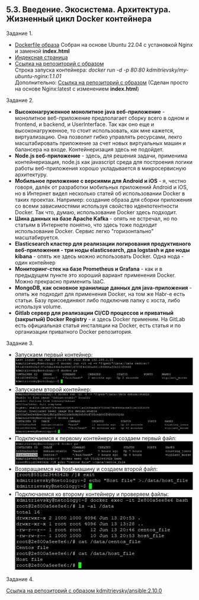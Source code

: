 ## 5.3. Введение. Экосистема. Архитектура. Жизненный цикл Docker контейнера  

Задание 1. 

* [Dockerfile образа](./src/Dockerfile) Собран на основе Ubuntu 22.04 с установкой Nginx и заменой **index.html**   
* [Индексная страница](./src/index.html)  
* [Ссылка на репозиторий с образом](https://hub.docker.com/repository/docker/kdmitrievsky/my-ubuntu-nginx)  
Строка запуска контейнера: *docker run -d -p 80:80 kdmitrievsky/my-ubuntu-nginx:1.1.01*  
Дополнительно: [Ссылка на репозиторий с образом](https://hub.docker.com/repository/docker/kdmitrievsky/my-nginx) (Сделан просто на основе Nginx:latest с изменением **index.html**)  

Задание 2.  

* **Высоконагруженное монолитное java веб-приложение** - монолитное веб-приложение предполагает сборку всего в одном и frontend, и backend, и UserInterface. Так как оно еще и высоконагруженное, то стоит использовать, как мне кажется, виртуализацию. Она позволит гибко управлять ресурсами, лекго масштабировать приложение за счет новых виртуальных машин и балансера на входе. Контейнеризация здесь не подойдет.  
* **Node.js веб-приложение** - здесь, для решения задачи, применима контейнеризация, node.js как javascript среда для построения логики работы веб-приложения хорошо укладывается в микросервисную архитектуру.  
* **Мобильное приложение c версиями для Android и iOS** - я, честно говоря, далёк от разработки мобильных приложений Android  и iOS, но в Интернет видел несколько статей об использовании Docker в таких проектах. Например: создание образа для сборки приложения со всеми зависимостями используя свойство иденпотентности Docker. Так что, думаю, использование Docker здесь подходит.
* **Шина данных на базе Apache Kafka** - опять не встречал, но по статьям в Интернете понятно, что здесь тоже подходит использование Docker. Сервис легко "горизонтально" масштабируется.  
* **Elasticsearch кластер для реализации логирования продуктивного веб-приложения - три ноды elasticsearch, два logstash и две ноды kibana** - опять же здесь можно использовать Docker. Одна нода - один контейнер
* **Мониторинг-стек на базе Prometheus и Grafana** - как и в предыдущем пункте это хороший вариант применения Docker. Можно прекрасно применить IaaC.
* **MongoDB, как основное хранилище данных для java-приложения** - опять же подходит для применения Docker, на том же Habr-е есть статьи. Базу присоединяют либо подключив папку с хоста, либо используя volume.  
* **Gitlab сервер для реализации CI/CD процессов и приватный (закрытый) Docker Registry** - и здесь Docker применим. На GitLab есть официальная статья инсталяции на Docker, есть статья и по организации приватного Docker репозитория.  

Задание 3.

* Запускаем первый контейнер:  
![Запускаем первый контейнер](./image/Centos_start.JPG)  
* Запускаем второй контейнер:  
![Запускаем второй контейнер](./image/Debian_start.JPG)  
* Подключаемся к первому контейнеру и создаем первый файл:  
![Подключаемся к первому контейнеру и создаем первый файл](./image/Centos_file.JPG)  
* Возвращаемся на host-машину и создаем второй файл:  
![Возвращаемся на host-машину и создаем второй файл](./image/Host_file.JPG)  
* Подключаемся ко второму контейнеру и проверяем файлы:  
![Подключаемся ко второму контейнеру и проверяем файлы](./image/Debian_file.JPG)  

Задание 4.  

[Ссылка на репозиторий с образом kdmitrievsky/ansible:2.10.0](https://hub.docker.com/repository/docker/kdmitrievsky/ansible)  

